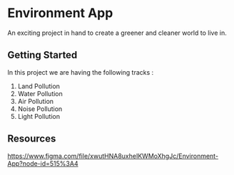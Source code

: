 # Environment App

An exciting project in hand to create a greener and cleaner world to live in.

## Getting Started

In this project we are having the following tracks :
1) Land Pollution 
2) Water Pollution
3) Air Pollution
4) Noise Pollution
5) Light Pollution

## Resources

https://www.figma.com/file/xwutHNA8uxheIKWMoXhgJc/Environment-App?node-id=515%3A4
